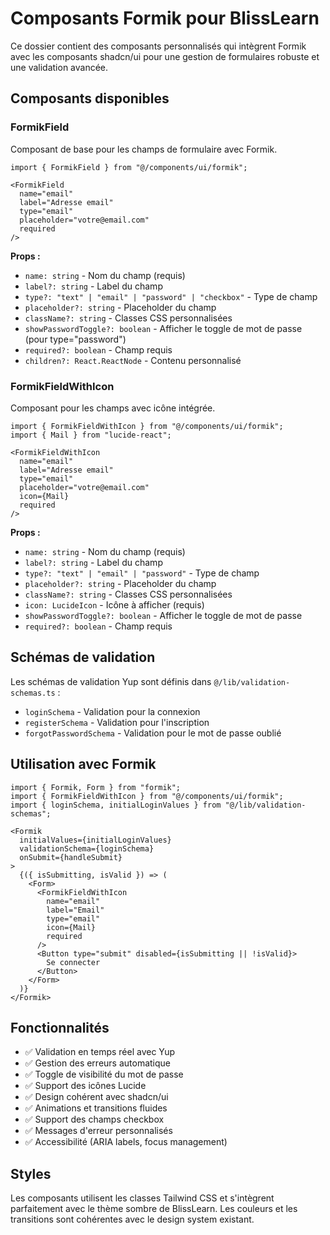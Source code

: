 # Composants Formik pour BlissLearn

Ce dossier contient des composants personnalisés qui intègrent Formik avec les composants shadcn/ui pour une gestion de formulaires robuste et une validation avancée.

## Composants disponibles

### FormikField

Composant de base pour les champs de formulaire avec Formik.

```tsx
import { FormikField } from "@/components/ui/formik";

<FormikField
  name="email"
  label="Adresse email"
  type="email"
  placeholder="votre@email.com"
  required
/>
```

**Props :**
- `name: string` - Nom du champ (requis)
- `label?: string` - Label du champ
- `type?: "text" | "email" | "password" | "checkbox"` - Type de champ
- `placeholder?: string` - Placeholder du champ
- `className?: string` - Classes CSS personnalisées
- `showPasswordToggle?: boolean` - Afficher le toggle de mot de passe (pour type="password")
- `required?: boolean` - Champ requis
- `children?: React.ReactNode` - Contenu personnalisé

### FormikFieldWithIcon

Composant pour les champs avec icône intégrée.

```tsx
import { FormikFieldWithIcon } from "@/components/ui/formik";
import { Mail } from "lucide-react";

<FormikFieldWithIcon
  name="email"
  label="Adresse email"
  type="email"
  placeholder="votre@email.com"
  icon={Mail}
  required
/>
```

**Props :**
- `name: string` - Nom du champ (requis)
- `label?: string` - Label du champ
- `type?: "text" | "email" | "password"` - Type de champ
- `placeholder?: string` - Placeholder du champ
- `className?: string` - Classes CSS personnalisées
- `icon: LucideIcon` - Icône à afficher (requis)
- `showPasswordToggle?: boolean` - Afficher le toggle de mot de passe
- `required?: boolean` - Champ requis

## Schémas de validation

Les schémas de validation Yup sont définis dans `@/lib/validation-schemas.ts` :

- `loginSchema` - Validation pour la connexion
- `registerSchema` - Validation pour l'inscription
- `forgotPasswordSchema` - Validation pour le mot de passe oublié

## Utilisation avec Formik

```tsx
import { Formik, Form } from "formik";
import { FormikFieldWithIcon } from "@/components/ui/formik";
import { loginSchema, initialLoginValues } from "@/lib/validation-schemas";

<Formik
  initialValues={initialLoginValues}
  validationSchema={loginSchema}
  onSubmit={handleSubmit}
>
  {({ isSubmitting, isValid }) => (
    <Form>
      <FormikFieldWithIcon
        name="email"
        label="Email"
        type="email"
        icon={Mail}
        required
      />
      <Button type="submit" disabled={isSubmitting || !isValid}>
        Se connecter
      </Button>
    </Form>
  )}
</Formik>
```

## Fonctionnalités

- ✅ Validation en temps réel avec Yup
- ✅ Gestion des erreurs automatique
- ✅ Toggle de visibilité du mot de passe
- ✅ Support des icônes Lucide
- ✅ Design cohérent avec shadcn/ui
- ✅ Animations et transitions fluides
- ✅ Support des champs checkbox
- ✅ Messages d'erreur personnalisés
- ✅ Accessibilité (ARIA labels, focus management)

## Styles

Les composants utilisent les classes Tailwind CSS et s'intègrent parfaitement avec le thème sombre de BlissLearn. Les couleurs et les transitions sont cohérentes avec le design system existant. 